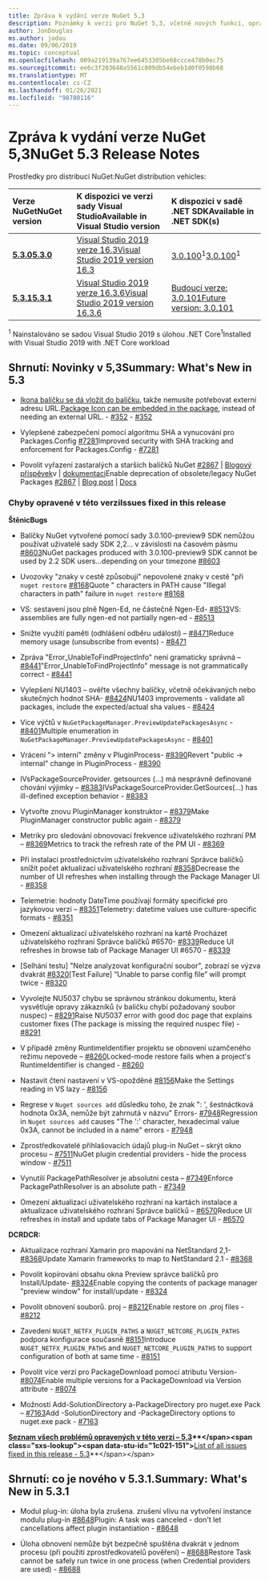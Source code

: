 ```yaml
---
title: Zpráva k vydání verze NuGet 5,3
description: Poznámky k verzi pro NuGet 5,3, včetně nových funkcí, oprav chyb a chcete odeslat obecnou.
author: JonDouglas
ms.author: jodou
ms.date: 09/06/2019
ms.topic: conceptual
ms.openlocfilehash: 009a219139a767ee6453305be68ccce478b0ec75
ms.sourcegitcommit: ee6c3f203648a5561c809db54ebeb1d0f0598b68
ms.translationtype: MT
ms.contentlocale: cs-CZ
ms.lasthandoff: 01/26/2021
ms.locfileid: "98780116"
---
```

# <a name="nuget-53-release-notes"></a><span data-ttu-id="1c021-103">Zpráva k vydání verze NuGet 5,3</span><span class="sxs-lookup"><span data-stu-id="1c021-103">NuGet 5.3 Release Notes</span></span>

<span data-ttu-id="1c021-104">Prostředky pro distribuci NuGet:</span><span class="sxs-lookup"><span data-stu-id="1c021-104">NuGet distribution vehicles:</span></span>

| <span data-ttu-id="1c021-105">Verze NuGet</span><span class="sxs-lookup"><span data-stu-id="1c021-105">NuGet version</span></span> | <span data-ttu-id="1c021-106">K dispozici ve verzi sady Visual Studio</span><span class="sxs-lookup"><span data-stu-id="1c021-106">Available in Visual Studio version</span></span>| <span data-ttu-id="1c021-107">K dispozici v sadě .NET SDK</span><span class="sxs-lookup"><span data-stu-id="1c021-107">Available in .NET SDK(s)</span></span>|
|:---|:---|:---|
| [<span data-ttu-id="1c021-108">**5.3.0**</span><span class="sxs-lookup"><span data-stu-id="1c021-108">**5.3.0**</span></span>](https://nuget.org/downloads) | [<span data-ttu-id="1c021-109">Visual Studio 2019 verze 16,3</span><span class="sxs-lookup"><span data-stu-id="1c021-109">Visual Studio 2019 version 16.3</span></span>](https://visualstudio.microsoft.com/downloads/) | <span data-ttu-id="1c021-110">[3.0.100](https://dotnet.microsoft.com/download/dotnet-core/3.0)<sup>1</sup></span><span class="sxs-lookup"><span data-stu-id="1c021-110">[3.0.100](https://dotnet.microsoft.com/download/dotnet-core/3.0)<sup>1</sup></span></span> |
| [<span data-ttu-id="1c021-111">**5.3.1**</span><span class="sxs-lookup"><span data-stu-id="1c021-111">**5.3.1**</span></span>](https://nuget.org/downloads) | [<span data-ttu-id="1c021-112">Visual Studio 2019 verze 16.3.6</span><span class="sxs-lookup"><span data-stu-id="1c021-112">Visual Studio 2019 version 16.3.6</span></span>](https://visualstudio.microsoft.com/downloads/) | [<span data-ttu-id="1c021-113">Budoucí verze: 3.0.101</span><span class="sxs-lookup"><span data-stu-id="1c021-113">Future version: 3.0.101</span></span>](https://dotnet.microsoft.com/download/dotnet-core/3.0) |

<span data-ttu-id="1c021-114"><sup>1</sup> Nainstalováno se sadou Visual Studio 2019 s úlohou .NET Core</span><span class="sxs-lookup"><span data-stu-id="1c021-114"><sup>1</sup>Installed with Visual Studio 2019 with .NET Core workload</span></span>

## <a name="summary-whats-new-in-53"></a><span data-ttu-id="1c021-115">Shrnutí: Novinky v 5,3</span><span class="sxs-lookup"><span data-stu-id="1c021-115">Summary: What's New in 5.3</span></span>

* <span data-ttu-id="1c021-116">[Ikona balíčku se dá vložit do balíčku](../reference/msbuild-targets.md#packing-an-icon-image-file), takže nemusíte potřebovat externí adresu URL.</span><span class="sxs-lookup"><span data-stu-id="1c021-116">[Package Icon can be embedded in the package](../reference/msbuild-targets.md#packing-an-icon-image-file), instead of needing an external URL.</span></span><span data-ttu-id="1c021-117"> - [#352](https://github.com/NuGet/Home/issues/352)</span><span class="sxs-lookup"><span data-stu-id="1c021-117"> - [#352](https://github.com/NuGet/Home/issues/352)</span></span>

* <span data-ttu-id="1c021-118">Vylepšené zabezpečení pomocí algoritmu SHA a vynucování pro Packages.Config [#7281](https://github.com/NuGet/Home/issues/7281)</span><span class="sxs-lookup"><span data-stu-id="1c021-118">Improved security with SHA tracking and enforcement for Packages.Config - [#7281](https://github.com/NuGet/Home/issues/7281)</span></span>

* <span data-ttu-id="1c021-119">Povolit vyřazení zastaralých a starších balíčků NuGet [#2867](https://github.com/NuGet/Home/issues/2867)  |  [Blogový příspěvek](https://devblogs.microsoft.com/nuget/deprecating-packages-on-nuget-org/)v  |  [dokumentaci](../nuget-org/deprecate-packages.md)</span><span class="sxs-lookup"><span data-stu-id="1c021-119">Enable deprecation of obsolete/legacy NuGet Packages [#2867](https://github.com/NuGet/Home/issues/2867) | [Blog post](https://devblogs.microsoft.com/nuget/deprecating-packages-on-nuget-org/) | [Docs](../nuget-org/deprecate-packages.md)</span></span>

### <a name="issues-fixed-in-this-release"></a><span data-ttu-id="1c021-120">Chyby opravené v této verzi</span><span class="sxs-lookup"><span data-stu-id="1c021-120">Issues fixed in this release</span></span>

<span data-ttu-id="1c021-121">**Štěnic**</span><span class="sxs-lookup"><span data-stu-id="1c021-121">**Bugs**</span></span>

* <span data-ttu-id="1c021-122">Balíčky NuGet vytvořené pomocí sady 3.0.100-preview9 SDK nemůžou používat uživatelé sady SDK 2,2... v závislosti na časovém pásmu [#8603](https://github.com/NuGet/Home/issues/8603)</span><span class="sxs-lookup"><span data-stu-id="1c021-122">NuGet packages produced with 3.0.100-preview9 SDK cannot be used by 2.2 SDK users...depending on your timezone [#8603](https://github.com/NuGet/Home/issues/8603)</span></span>

* <span data-ttu-id="1c021-123">Uvozovky "znaky v cestě způsobují" nepovolené znaky v cestě "při `nuget restore` [#8168](https://github.com/NuGet/Home/issues/8168)</span><span class="sxs-lookup"><span data-stu-id="1c021-123">Quote " characters in PATH cause "Illegal characters in path" failure in `nuget restore` [#8168](https://github.com/NuGet/Home/issues/8168)</span></span>

* <span data-ttu-id="1c021-124">VS: sestavení jsou plně Ngen-Ed, ne částečně Ngen-Ed- [#8513](https://github.com/NuGet/Home/issues/8513)</span><span class="sxs-lookup"><span data-stu-id="1c021-124">VS: assemblies are fully ngen-ed not partially ngen-ed - [#8513](https://github.com/NuGet/Home/issues/8513)</span></span>

* <span data-ttu-id="1c021-125">Snižte využití paměti (odhlášení odběru událostí) – [#8471](https://github.com/NuGet/Home/issues/8471)</span><span class="sxs-lookup"><span data-stu-id="1c021-125">Reduce memory usage (unsubscribe from events) - [#8471](https://github.com/NuGet/Home/issues/8471)</span></span>

* <span data-ttu-id="1c021-126">Zpráva "Error_UnableToFindProjectInfo" není gramaticky správná – [#8441](https://github.com/NuGet/Home/issues/8441)</span><span class="sxs-lookup"><span data-stu-id="1c021-126">"Error_UnableToFindProjectInfo" message is not grammatically correct - [#8441](https://github.com/NuGet/Home/issues/8441)</span></span>

* <span data-ttu-id="1c021-127">Vylepšení NU1403 – ověřte všechny balíčky, včetně očekávaných nebo skutečných hodnot SHA- [#8424](https://github.com/NuGet/Home/issues/8424)</span><span class="sxs-lookup"><span data-stu-id="1c021-127">NU1403 improvements - validate all packages, include the expected/actual sha values - [#8424](https://github.com/NuGet/Home/issues/8424)</span></span>

* <span data-ttu-id="1c021-128">Více výčtů v `NuGetPackageManager.PreviewUpdatePackagesAsync`  -  [#8401](https://github.com/NuGet/Home/issues/8401)</span><span class="sxs-lookup"><span data-stu-id="1c021-128">Multiple enumeration in `NuGetPackageManager.PreviewUpdatePackagesAsync` - [#8401](https://github.com/NuGet/Home/issues/8401)</span></span>

* <span data-ttu-id="1c021-129">Vrácení "> interní" změny v PluginProcess- [#8390](https://github.com/NuGet/Home/issues/8390)</span><span class="sxs-lookup"><span data-stu-id="1c021-129">Revert "public -> internal" change in PluginProcess - [#8390](https://github.com/NuGet/Home/issues/8390)</span></span>

* <span data-ttu-id="1c021-130">IVsPackageSourceProvider. getsources (...) má nesprávně definované chování výjimky – [#8383](https://github.com/NuGet/Home/issues/8383)</span><span class="sxs-lookup"><span data-stu-id="1c021-130">IVsPackageSourceProvider.GetSources(…) has ill-defined exception behavior - [#8383](https://github.com/NuGet/Home/issues/8383)</span></span>

* <span data-ttu-id="1c021-131">Vytvořte znovu PluginManager konstruktor – [#8379](https://github.com/NuGet/Home/issues/8379)</span><span class="sxs-lookup"><span data-stu-id="1c021-131">Make PluginManager constructor public again - [#8379](https://github.com/NuGet/Home/issues/8379)</span></span>

* <span data-ttu-id="1c021-132">Metriky pro sledování obnovovací frekvence uživatelského rozhraní PM – [#8369](https://github.com/NuGet/Home/issues/8369)</span><span class="sxs-lookup"><span data-stu-id="1c021-132">Metrics to track the refresh rate of the PM UI - [#8369](https://github.com/NuGet/Home/issues/8369)</span></span>

* <span data-ttu-id="1c021-133">Při instalaci prostřednictvím uživatelského rozhraní Správce balíčků snížit počet aktualizací uživatelského rozhraní [#8358](https://github.com/NuGet/Home/issues/8358)</span><span class="sxs-lookup"><span data-stu-id="1c021-133">Decrease the number of UI refreshes when installing through the Package Manager UI - [#8358](https://github.com/NuGet/Home/issues/8358)</span></span>

* <span data-ttu-id="1c021-134">Telemetrie: hodnoty DateTime používají formáty specifické pro jazykovou verzi – [#8351](https://github.com/NuGet/Home/issues/8351)</span><span class="sxs-lookup"><span data-stu-id="1c021-134">Telemetry:  datetime values use culture-specific formats - [#8351](https://github.com/NuGet/Home/issues/8351)</span></span>

* <span data-ttu-id="1c021-135">Omezení aktualizací uživatelského rozhraní na kartě Procházet uživatelského rozhraní Správce balíčků #6570- [#8339](https://github.com/NuGet/Home/issues/8339)</span><span class="sxs-lookup"><span data-stu-id="1c021-135">Reduce UI refreshes in browse tab of Package Manager UI #6570 - [#8339](https://github.com/NuGet/Home/issues/8339)</span></span>

* <span data-ttu-id="1c021-136">[Selhání testu] "Nelze analyzovat konfigurační soubor", zobrazí se výzva dvakrát [#8320](https://github.com/NuGet/Home/issues/8320)</span><span class="sxs-lookup"><span data-stu-id="1c021-136">[Test Failure] “Unable to parse config file” will prompt twice - [#8320](https://github.com/NuGet/Home/issues/8320)</span></span>

* <span data-ttu-id="1c021-137">Vyvolejte NU5037 chybu se správnou stránkou dokumentu, která vysvětluje opravy zákazníků (v balíčku chybí požadovaný soubor nuspec) – [#8291](https://github.com/NuGet/Home/issues/8291)</span><span class="sxs-lookup"><span data-stu-id="1c021-137">Raise NU5037 error with good doc page that explains customer fixes (The package is missing the required nuspec file) - [#8291](https://github.com/NuGet/Home/issues/8291)</span></span>

* <span data-ttu-id="1c021-138">V případě změny RuntimeIdentifier projektu se obnovení uzamčeného režimu nepovede – [#8260](https://github.com/NuGet/Home/issues/8260)</span><span class="sxs-lookup"><span data-stu-id="1c021-138">Locked-mode restore fails when a project's RuntimeIdentifier is changed - [#8260](https://github.com/NuGet/Home/issues/8260)</span></span>

* <span data-ttu-id="1c021-139">Nastavit čtení nastavení v VS-opožděné [#8156](https://github.com/NuGet/Home/issues/8156)</span><span class="sxs-lookup"><span data-stu-id="1c021-139">Make the Settings reading in VS lazy - [#8156](https://github.com/NuGet/Home/issues/8156)</span></span>

* <span data-ttu-id="1c021-140">Regrese v `Nuget sources add` důsledku toho, že znak ": ', šestnáctková hodnota 0x3A, nemůže být zahrnutá v názvu" Errors- [#7948](https://github.com/NuGet/Home/issues/7948)</span><span class="sxs-lookup"><span data-stu-id="1c021-140">Regression in `Nuget sources add` causes "The ':' character, hexadecimal value 0x3A, cannot be included in a name" errors - [#7948](https://github.com/NuGet/Home/issues/7948)</span></span>

* <span data-ttu-id="1c021-141">Zprostředkovatelé přihlašovacích údajů plug-in NuGet – skrýt okno procesu – [#7511](https://github.com/NuGet/Home/issues/7511)</span><span class="sxs-lookup"><span data-stu-id="1c021-141">NuGet plugin credential providers - hide the process window - [#7511](https://github.com/NuGet/Home/issues/7511)</span></span>

* <span data-ttu-id="1c021-142">Vynutilí PackagePathResolver je absolutní cesta – [#7349](https://github.com/NuGet/Home/issues/7349)</span><span class="sxs-lookup"><span data-stu-id="1c021-142">Enforce PackagePathResolver is an absolute path - [#7349](https://github.com/NuGet/Home/issues/7349)</span></span>

* <span data-ttu-id="1c021-143">Omezení aktualizací uživatelského rozhraní na kartách instalace a aktualizace uživatelského rozhraní Správce balíčků – [#6570](https://github.com/NuGet/Home/issues/6570)</span><span class="sxs-lookup"><span data-stu-id="1c021-143">Reduce UI refreshes in install and update tabs of Package Manager UI - [#6570](https://github.com/NuGet/Home/issues/6570)</span></span>

<span data-ttu-id="1c021-144">**DCR**</span><span class="sxs-lookup"><span data-stu-id="1c021-144">**DCR:**</span></span>

* <span data-ttu-id="1c021-145">Aktualizace rozhraní Xamarin pro mapování na NetStandard 2,1- [#8368](https://github.com/NuGet/Home/issues/8368)</span><span class="sxs-lookup"><span data-stu-id="1c021-145">Update Xamarin frameworks to map to NetStandard 2.1 - [#8368](https://github.com/NuGet/Home/issues/8368)</span></span>

* <span data-ttu-id="1c021-146">Povolit kopírování obsahu okna Preview správce balíčků pro Install/Update- [#8324](https://github.com/NuGet/Home/issues/8324)</span><span class="sxs-lookup"><span data-stu-id="1c021-146">Enable copying the contents of package manager "preview window" for install/update - [#8324](https://github.com/NuGet/Home/issues/8324)</span></span>

* <span data-ttu-id="1c021-147">Povolit obnovení souborů. proj – [#8212](https://github.com/NuGet/Home/issues/8212)</span><span class="sxs-lookup"><span data-stu-id="1c021-147">Enable restore on .proj files - [#8212](https://github.com/NuGet/Home/issues/8212)</span></span>

* <span data-ttu-id="1c021-148">Zavedení `NUGET_NETFX_PLUGIN_PATHS` a `NUGET_NETCORE_PLUGIN_PATHS` podpora konfigurace současně [#8151](https://github.com/NuGet/Home/issues/8151)</span><span class="sxs-lookup"><span data-stu-id="1c021-148">Introduce `NUGET_NETFX_PLUGIN_PATHS` and `NUGET_NETCORE_PLUGIN_PATHS` to support configuration of both at same time - [#8151](https://github.com/NuGet/Home/issues/8151)</span></span>

* <span data-ttu-id="1c021-149">Povolit více verzí pro PackageDownload pomocí atributu Version- [#8074](https://github.com/NuGet/Home/issues/8074)</span><span class="sxs-lookup"><span data-stu-id="1c021-149">Enable multiple versions for a PackageDownload via Version attribute - [#8074](https://github.com/NuGet/Home/issues/8074)</span></span>

* <span data-ttu-id="1c021-150">Možnosti Add-SolutionDirectory a-PackageDirectory pro nuget.exe Pack – [#7163](https://github.com/NuGet/Home/issues/7163)</span><span class="sxs-lookup"><span data-stu-id="1c021-150">Add -SolutionDirectory and -PackageDirectory options to nuget.exe pack - [#7163](https://github.com/NuGet/Home/issues/7163)</span></span>

<span data-ttu-id="1c021-151">**[Seznam všech problémů opravených v této verzi – 5,3](https://github.com/nuget/home/issues?q=is%3Aissue+is%3Aclosed+milestone%3A%225.3")**</span><span class="sxs-lookup"><span data-stu-id="1c021-151">**[List of all issues fixed in this release - 5.3](https://github.com/nuget/home/issues?q=is%3Aissue+is%3Aclosed+milestone%3A%225.3")**</span></span>

## <a name="summary-whats-new-in-531"></a><span data-ttu-id="1c021-152">Shrnutí: co je nového v 5.3.1.</span><span class="sxs-lookup"><span data-stu-id="1c021-152">Summary: What's New in 5.3.1</span></span>

* <span data-ttu-id="1c021-153">Modul plug-in: úloha byla zrušena. zrušení vlivu na vytvoření instance modulu plug-in [#8648](https://github.com/NuGet/Home/issues/8648)</span><span class="sxs-lookup"><span data-stu-id="1c021-153">Plugin: A task was canceled - don't let cancellations affect plugin instantiation - [#8648](https://github.com/NuGet/Home/issues/8648)</span></span>

* <span data-ttu-id="1c021-154">Úloha obnovení nemůže být bezpečně spuštěna dvakrát v jednom procesu (při použití zprostředkovatelů pověření) – [#8688](https://github.com/NuGet/Home/issues/8688)</span><span class="sxs-lookup"><span data-stu-id="1c021-154">Restore Task cannot be safely run twice in one process (when Credential providers are used) - [#8688](https://github.com/NuGet/Home/issues/8688)</span></span>
